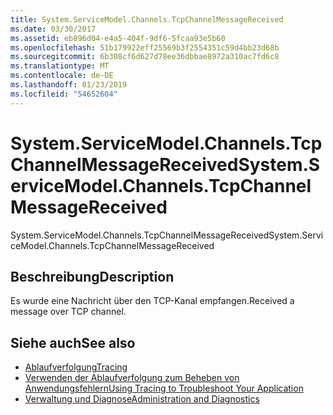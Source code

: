 ```yaml
---
title: System.ServiceModel.Channels.TcpChannelMessageReceived
ms.date: 03/30/2017
ms.assetid: eb896d04-e4a5-404f-9df6-5fcaa93e5b60
ms.openlocfilehash: 51b179922eff25569b3f2554351c59d4bb23d68b
ms.sourcegitcommit: 6b308cf6d627d78ee36dbbae8972a310ac7fd6c8
ms.translationtype: MT
ms.contentlocale: de-DE
ms.lasthandoff: 01/23/2019
ms.locfileid: "54652604"
---
```

# <a name="systemservicemodelchannelstcpchannelmessagereceived"></a><span data-ttu-id="19607-102">System.ServiceModel.Channels.TcpChannelMessageReceived</span><span class="sxs-lookup"><span data-stu-id="19607-102">System.ServiceModel.Channels.TcpChannelMessageReceived</span></span>
<span data-ttu-id="19607-103">System.ServiceModel.Channels.TcpChannelMessageReceived</span><span class="sxs-lookup"><span data-stu-id="19607-103">System.ServiceModel.Channels.TcpChannelMessageReceived</span></span>  
  
## <a name="description"></a><span data-ttu-id="19607-104">Beschreibung</span><span class="sxs-lookup"><span data-stu-id="19607-104">Description</span></span>  
 <span data-ttu-id="19607-105">Es wurde eine Nachricht über den TCP-Kanal empfangen.</span><span class="sxs-lookup"><span data-stu-id="19607-105">Received a message over TCP channel.</span></span>  
  
## <a name="see-also"></a><span data-ttu-id="19607-106">Siehe auch</span><span class="sxs-lookup"><span data-stu-id="19607-106">See also</span></span>
- [<span data-ttu-id="19607-107">Ablaufverfolgung</span><span class="sxs-lookup"><span data-stu-id="19607-107">Tracing</span></span>](../../../../../docs/framework/wcf/diagnostics/tracing/index.md)
- [<span data-ttu-id="19607-108">Verwenden der Ablaufverfolgung zum Beheben von Anwendungsfehlern</span><span class="sxs-lookup"><span data-stu-id="19607-108">Using Tracing to Troubleshoot Your Application</span></span>](../../../../../docs/framework/wcf/diagnostics/tracing/using-tracing-to-troubleshoot-your-application.md)
- [<span data-ttu-id="19607-109">Verwaltung und Diagnose</span><span class="sxs-lookup"><span data-stu-id="19607-109">Administration and Diagnostics</span></span>](../../../../../docs/framework/wcf/diagnostics/index.md)
